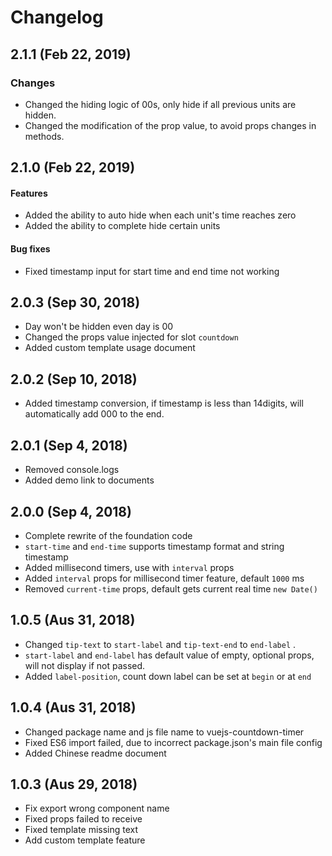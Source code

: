 # Changelog

## 2.1.1 (Feb 22, 2019)
### Changes
- Changed the hiding logic of 00s, only hide if all previous units are hidden.
- Changed the modification of the prop value, to avoid props changes in methods.

## 2.1.0 (Feb 22, 2019)
#### Features
- Added the ability to auto hide when each unit's time reaches zero
- Added the ability to complete hide certain units

#### Bug fixes
- Fixed timestamp input for start time and end time not working


## 2.0.3 (Sep 30, 2018)
- Day won't be hidden even day is 00
- Changed the props value injected for slot `countdown`
- Added custom template usage document

## 2.0.2 (Sep 10, 2018)
- Added timestamp conversion, if timestamp is less than 14digits, will automatically add 000 to the end.

## 2.0.1 (Sep 4, 2018)
- Removed console.logs
- Added demo link to documents

## 2.0.0 (Sep 4, 2018)

- Complete rewrite of the foundation code
- `start-time` and `end-time` supports timestamp format and string timestamp
- Added millisecond timers, use with `interval` props
- Added `interval` props for millisecond timer feature, default `1000` ms
- Removed `current-time` props, default gets current real time `new Date()`

## 1.0.5 (Aus 31, 2018)

- Changed `tip-text` to `start-label` and `tip-text-end` to `end-label` .
- `start-label` and `end-label` has default value of empty, optional props, will not display if not passed.
- Added `label-position`, count down label can be set at `begin` or at `end`

## 1.0.4 (Aus 31, 2018)

- Changed package name and js file name to vuejs-countdown-timer
- Fixed ES6 import failed, due to incorrect package.json's main file config
- Added Chinese readme document

## 1.0.3 (Aus 29, 2018)

- Fix export wrong component name
- Fixed props failed to receive
- Fixed template missing text 
- Add custom template feature
